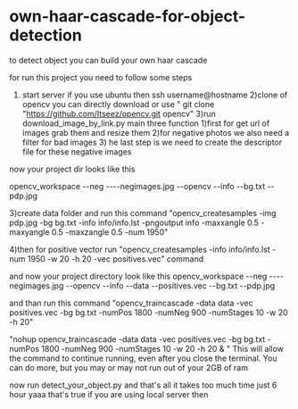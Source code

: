# own-haar-cascade-for-object-detection
to detect object you can build your own haar cascade 


for run this project you need to follow some steps

1) start server if you use ubuntu then ssh username@hostname
2)clone of opencv you can directly download or use " git clone "https://github.com/Itseez/opencv.git  opencv"
3)run download_image_by_link.py main three function 1)first for get url of images grab them and resize them 2)for negative photos we also need a filter for bad images 3) he last step is we need to create the descriptor file for these negative images

now your project dir looks like this

opencv_workspace
--neg
----negimages.jpg
--opencv
--info
--bg.txt
--pdp.jpg

3)create data folder and run this command "opencv_createsamples -img pdp.jpg -bg bg.txt -info info/info.lst -pngoutput info -maxxangle 0.5 -maxyangle 0.5 -maxzangle 0.5 -num 1950"

4)then for positive vector run "opencv_createsamples -info info/info.lst -num 1950 -w 20 -h 20 -vec positives.vec" command 

and now your project directory look like this
opencv_workspace
--neg
----negimages.jpg
--opencv
--info
--data
--positives.vec --bg.txt
--pdp.jpg

and than run this command "opencv_traincascade -data data -vec positives.vec -bg bg.txt -numPos 1800 -numNeg 900 -numStages 10 -w 20 -h 20"

"nohup opencv_traincascade -data data -vec positives.vec -bg bg.txt -numPos 1800 -numNeg 900 -numStages 10 -w 20 -h 20 &
"
This will allow the command to continue running, even after you close the terminal. You can do more, but you may or may not run out of your 2GB of ram

now run detect_your_object.py 
and that's all it takes too much time just 6 hour yaaa that's true if you are using local server then 
